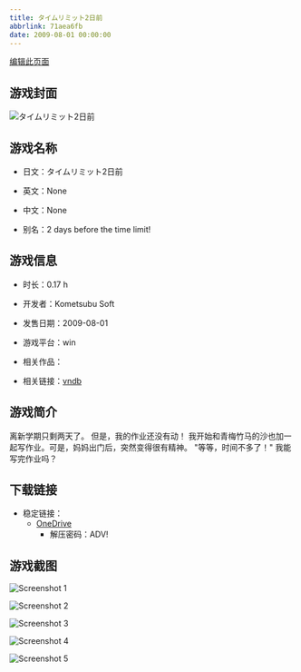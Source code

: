 ```yaml
---
title: タイムリミット2日前
abbrlink: 71aea6fb
date: 2009-08-01 00:00:00
---
```

[编辑此页面](https://github.com/ACG-3/ADV3-source/blob/main/source/_posts/games/%E3%82%BF%E3%82%A4%E3%83%A0%E3%83%AA%E3%83%9F%E3%83%83%E3%83%882%E6%97%A5%E5%89%8D.md)

## 游戏封面

![タイムリミット2日前](https://pan.timero.xyz/d/onedrive/img_lib_001/%E3%82%BF%E3%82%A4%E3%83%A0%E3%83%AA%E3%83%9F%E3%83%83%E3%83%882%E6%97%A5%E5%89%8D_cover.avif)


## 游戏名称

- 日文：タイムリミット2日前
- 英文：None
- 中文：None

- 别名：2 days before the time limit!


## 游戏信息

- 时长：0.17 h
- 开发者：Kometsubu Soft
- 发售日期：2009-08-01
- 游戏平台：win
- 相关作品：

- 相关链接：[vndb](https://vndb.org/v23229)


## 游戏简介

离新学期只剩两天了。
但是，我的作业还没有动！
我开始和青梅竹马的沙也加一起写作业。可是，妈妈出门后，突然变得很有精神。
"等等，时间不多了！"
我能写完作业吗？




## 下载链接

- 稳定链接：
    - [OneDrive](https://pan.timero.xyz/onedrive/adv_lib_001/%E3%82%BF%E3%82%A4%E3%83%A0%E3%83%AA%E3%83%9F%E3%83%83%E3%83%882%E6%97%A5%E5%89%8D)
        - 解压密码：ADV!



## 游戏截图


![Screenshot 1](https://pan.timero.xyz/d/onedrive/img_lib_001/%E3%82%BF%E3%82%A4%E3%83%A0%E3%83%AA%E3%83%9F%E3%83%83%E3%83%882%E6%97%A5%E5%89%8D_Screenshot_1.avif)

![Screenshot 2](https://pan.timero.xyz/d/onedrive/img_lib_001/%E3%82%BF%E3%82%A4%E3%83%A0%E3%83%AA%E3%83%9F%E3%83%83%E3%83%882%E6%97%A5%E5%89%8D_Screenshot_2.avif)

![Screenshot 3](https://pan.timero.xyz/d/onedrive/img_lib_001/%E3%82%BF%E3%82%A4%E3%83%A0%E3%83%AA%E3%83%9F%E3%83%83%E3%83%882%E6%97%A5%E5%89%8D_Screenshot_3.avif)

![Screenshot 4](https://pan.timero.xyz/d/onedrive/img_lib_001/%E3%82%BF%E3%82%A4%E3%83%A0%E3%83%AA%E3%83%9F%E3%83%83%E3%83%882%E6%97%A5%E5%89%8D_Screenshot_4.avif)

![Screenshot 5](https://pan.timero.xyz/d/onedrive/img_lib_001/%E3%82%BF%E3%82%A4%E3%83%A0%E3%83%AA%E3%83%9F%E3%83%83%E3%83%882%E6%97%A5%E5%89%8D_Screenshot_5.avif)

